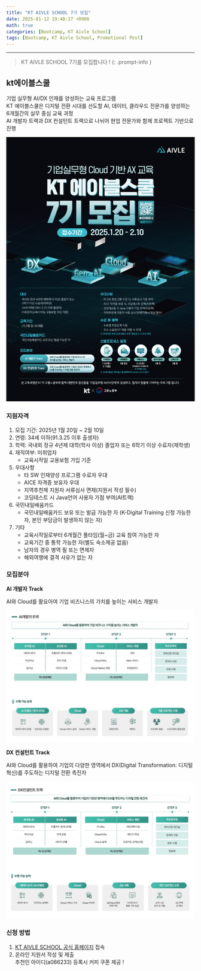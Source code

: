 ```yaml
--- 
title: "KT AIVLE SCHOOL 7기 모집" 
date: 2025-01-12 19:48:27 +0900
math: true
categories: [Bootcamp, KT Aivle School]
tags: [Bootcamp, KT Aivle School, Promotional Post]
---
```

---------- 	
> KT AIVLE SCHOOL 7기를 모집합니다 !
{: .prompt-info } 

## **kt에이블스쿨** 
기업 실무형 AI/DX 인재를 양성하는 교육 프로그램<br>
KT 에이블스쿨은 디지털 전환 시대를 선도할 AI, 데이터, 클라우드 전문가를 양성하는 6개월간의 실무 중심 교육 과정<br>
AI 개발자 트랙과 DX 컨설턴트 트랙으로 나뉘어 현업 전문가와 함께 프로젝트 기반으로 진행

![홍보글](https://github.com/tae2on/tae2on.github.io/blob/main/assets/img/%ED%99%8D%EB%B3%B4%EA%B8%80.jpg?raw=true)

### **지원자격**
1. 모집 기간: 2025년 1월 20일 ~ 2월 10일 
2. 연령: 34세 이하(91.3.25 이후 출생자)
3. 학력: 국내외 정규 4년제 대학(학사 이상) 졸업자 또는 6학기 이상 수료자(재학생)
4. 재직여부: 미취업자 
    - 교육시작일 교용보험 가입 기준
5. 우대사항
    - 타 SW 인재양성 프로그램 수료자 우대
    - AICE 자격증 보유자 우대
    - 지역추천제 지원자 서류심사 면제(지원서 작성 필수)
    - 코딩테스트 시 Java언어 사용자 가점 부여(AI트랙)
6. 국민내일배움카드
    - 국민내일배움카드 보유 또는 발급 가능한 자 (K-Digital Training 신청 가능한 자, 본인 부담금이 발생하지 않는 자)
7. 기타
    - 교육시작일로부터 6개월간 풀타임(월~금) 교육 참여 가능한 자
    - 교육기간 중 통학 가능한 자(별도 숙소제공 없음)
    - 남자의 경우 병역 필 또는 면제자
    - 해외여행에 결격 사유가 없는 자 

### **모집분야**
**AI 개발자 Track**

AI와 Cloud를 활요아여 기업 비즈니스의 가치를 높이는 서비스 개발자 

![AI 개발자 Track](https://github.com/tae2on/tae2on.github.io/blob/main/assets/img/%ED%99%8D%EB%B3%B4%EA%B8%80_1.jpg?raw=true)

**DX 컨설턴트 Track**

AI와 Cloud를 활용하여 기업의 다양한 영역에서 DX(Digital Transformation: 디지털 혁신)를 주도하는 디지털 전환 촉진자 

![DX 컨설턴트 Track](https://github.com/tae2on/tae2on.github.io/blob/main/assets/img/%ED%99%8D%EB%B3%B4%EA%B8%80_2.jpg?raw=truee)


### **신청 방법**
1. [KT AIVLE SCHOOL 공식 홈페이지](https://aivle.kt.co.kr/home/main/indexMain) 접속  
2. 온라인 지원서 작성 및 제출  
추천인 아이디(a066233) 등록시 커피 쿠폰 제공 !
